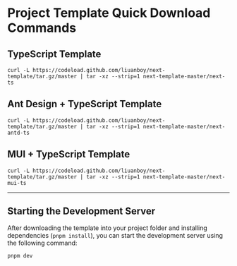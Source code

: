 # Project Template Quick Download Commands

## TypeScript Template

```
curl -L https://codeload.github.com/liuanboy/next-template/tar.gz/master | tar -xz --strip=1 next-template-master/next-ts
```

## Ant Design + TypeScript Template

```
curl -L https://codeload.github.com/liuanboy/next-template/tar.gz/master | tar -xz --strip=1 next-template-master/next-antd-ts
```

## MUI + TypeScript Template

```
curl -L https://codeload.github.com/liuanboy/next-template/tar.gz/master | tar -xz --strip=1 next-template-master/next-mui-ts
```

---

## Starting the Development Server

After downloading the template into your project folder and installing dependencies (`pnpm install`), you can start the development server using the following command:

```
pnpm dev
```